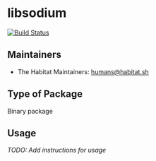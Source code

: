 # libsodium

[![Build Status](https://dev.azure.com/chefcorp-partnerengineering/Chef%20Base%20Plans/_apis/build/status/chef-base-plans.libsodium?branchName=master)](https://dev.azure.com/chefcorp-partnerengineering/Chef%20Base%20Plans/_build/latest?definitionId=166&branchName=master)

## Maintainers

* The Habitat Maintainers: <humans@habitat.sh>

## Type of Package

Binary package

## Usage

*TODO: Add instructions for usage*
